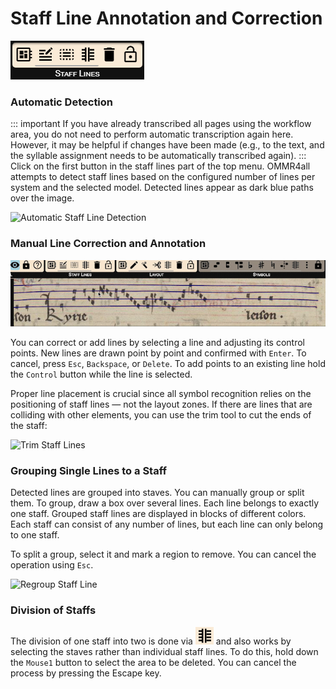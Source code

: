 # Staff Line Annotation and Correction
![Top Edit Toolbar](../../../images/various/staff_lines.png)

### Automatic Detection
::: important
If you have already transcribed all pages using the workflow area, you do not need to perform automatic transcription again here. However, it may be helpful if changes have been made (e.g., to the text, and the syllable assignment needs to be automatically transcribed again).
:::
Click on the first button in the staff lines part of the top menu.
OMMR4all attempts to detect staff lines based on the configured number of lines per system and the selected model. Detected lines appear as dark blue paths over the image.

![Automatic Staff Line Detection](../../../images/workflow/automaticstaffline.gif)

### Manual Line Correction and Annotation

![Edit Staff Line](../../../images/workflow/editstaffline.gif)

You can correct or add lines by selecting a line and adjusting its control points. New lines are drawn point by point and confirmed with `Enter`. To cancel, press `Esc`, `Backspace`, or `Delete`.
To add points to an existing line hold the `Control` button while the line is selected.

Proper line placement is crucial since all symbol recognition relies on the positioning of staff lines — not the layout zones.
If there are lines that are colliding with other elements, you can use the trim tool to cut the ends of the staff:

![Trim Staff Lines](../../../images/workflow/trimstaffline.gif)

### Grouping Single Lines to a Staff

Detected lines are grouped into staves. You can manually group or split them. To group, draw a box over several lines. Each line belongs to exactly one staff. 
Grouped staff lines are displayed in blocks of different colors. Each staff can consist of any number of lines, but each line can only belong to one staff.

To split a group, select it and mark a region to remove. You can cancel the operation using `Esc`.

![Regroup Staff Line](../../../images/workflow/regroupstaffline.gif)


### Division of Staffs

The division of one staff into two is done via ![Trim Staff Lines](../../../images/various/stafflines_smart_tool1.png) and also works by selecting the staves rather than individual staff lines. To do this, hold down the `Mouse1` button to select the area to be deleted. You can cancel the process by pressing the Escape key.